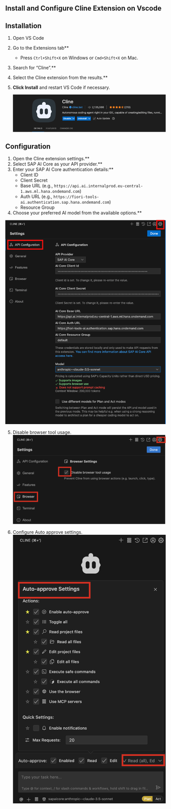 ## Install and Configure Cline Extension on Vscode

## Installation

1. Open VS Code
2. Go to the Extensions tab**  
   - Press `Ctrl+Shift+X` on Windows or `Cmd+Shift+X` on Mac.
3. Search for “Cline”.**
4. Select the Cline extension from the results.**
5. **Click Install** and restart VS Code if necessary.

   ![Cline Extension](images/cline-extension.png)

## Configuration

1. Open the Cline extension settings.**
2. Select SAP AI Core as your API provider.**
3. Enter your SAP AI Core authentication details:**
   - Client ID
   - Client Secret
   - Base URL (e.g., `https://api.ai.internalprod.eu-central-1.aws.ml.hana.ondemand.com`)
   - Auth URL (e.g., `https://fiori-tools-ai.authentication.sap.hana.ondemand.com`)
   - Resource Group
4. Choose your preferred AI model from the available options.**

![Cline Settings](images/cline-settings.png)

5. Disable browser tool usage.
![Cline browser](images/cline-disable-browser.png) 

6. Configure Auto approve settings.
![Cline auto approve](images/cline-autoapprove.png) 